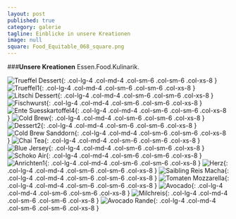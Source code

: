 ```yaml
---
layout: post
published: true
category: galerie
tagline: Einblicke in unsere Kreationen
image: null
square: Food_Equitable_068_square.png
---
```


###**Unsere Kreationen**
Essen.Food.Kulinarik.

![Trueffel Dessert](../../assets/images/galerie/Trueffel_dessert.jpg){: .col-lg-4 .col-md-4 .col-sm-6 .col-sm-6 .col-xs-8 }
![Trueffel1](../../assets/images/galerie/trueffel1.jpg){: .col-lg-4 .col-md-4 .col-sm-6 .col-sm-6 .col-xs-8 }
![Litschi Dessert](../../assets/images/galerie/litschi_dessert.jpg){: .col-lg-4 .col-md-4 .col-sm-6 .col-sm-6 .col-xs-8 }
![Fischwurst](../../assets/images/galerie/fischwurst.jpg){: .col-lg-4 .col-md-4 .col-sm-6 .col-sm-6 .col-xs-8 }
![Ente Suesskartoffel4](../../assets/images/galerie/ente_suesskartoffel4.jpg){: .col-lg-4 .col-md-4 .col-sm-6 .col-sm-6 .col-xs-8 }
![Cold Brew](../../assets/images/galerie/cold_brew.jpg){: .col-lg-4 .col-md-4 .col-sm-6 .col-sm-6 .col-xs-8 }
![Dessert2](../../assets/images/galerie/dessert2.jpg){: .col-lg-4 .col-md-4 .col-sm-6 .col-sm-6 .col-xs-8 }
![Cold Brew Sanddorn](../../assets/images/galerie/cold_brew_sanddorn.jpg){: .col-lg-4 .col-md-4 .col-sm-6 .col-sm-6 .col-xs-8 }
![Chai Tea](../../assets/images/galerie/chai_tea.jpg){: .col-lg-4 .col-md-4 .col-sm-6 .col-sm-6 .col-xs-8 }
![Blue Jersey](../../assets/images/galerie/blue_jersey.jpg){: .col-lg-4 .col-md-4 .col-sm-6 .col-sm-6 .col-xs-8 }
![Schoko Air](../../assets/images/galerie/schoko_air.jpg){: .col-lg-4 .col-md-4 .col-sm-6 .col-sm-6 .col-xs-8 }
![Anrichten1](../../assets/images/galerie/anrichten1.jpg){: .col-lg-4 .col-md-4 .col-sm-6 .col-sm-6 .col-xs-8 }
![Herz](../../assets/images/galerie/herz.jpg){: .col-lg-4 .col-md-4 .col-sm-6 .col-sm-6 .col-xs-8 }
![Saibling Reis Macha](../../assets/images/galerie/saibling_reis_macha.jpg){: .col-lg-4 .col-md-4 .col-sm-6 .col-sm-6 .col-xs-8 }
![Tomaten Mozzarella](../../assets/images/galerie/Tomaten_mozzarella.jpg){: .col-lg-4 .col-md-4 .col-sm-6 .col-sm-6 .col-xs-8 }
![Avocado](../../assets/images/galerie/Avocado.jpg){: .col-lg-4 .col-md-4 .col-sm-6 .col-sm-6 .col-xs-8 }
![Milchreis](../../assets/images/galerie/milchreis.jpg){: .col-lg-4 .col-md-4 .col-sm-6 .col-sm-6 .col-xs-8 }
![Avocado Rande](../../assets/images/galerie/avocado_rande.jpg){: .col-lg-4 .col-md-4 .col-sm-6 .col-sm-6 .col-xs-8 }